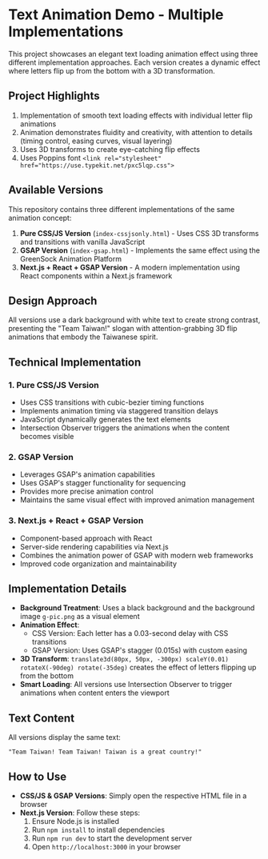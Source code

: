 # Text Animation Demo - Multiple Implementations

This project showcases an elegant text loading animation effect using three different implementation approaches. Each version creates a dynamic effect where letters flip up from the bottom with a 3D transformation.

## Project Highlights

1. Implementation of smooth text loading effects with individual letter flip animations
2. Animation demonstrates fluidity and creativity, with attention to details (timing control, easing curves, visual layering)
3. Uses 3D transforms to create eye-catching flip effects
4. Uses Poppins font `<link rel="stylesheet" href="https://use.typekit.net/pxc5lqp.css">`

## Available Versions

This repository contains three different implementations of the same animation concept:

1. **Pure CSS/JS Version** (`index-cssjsonly.html`) - Uses CSS 3D transforms and transitions with vanilla JavaScript
2. **GSAP Version** (`index-gsap.html`) - Implements the same effect using the GreenSock Animation Platform
3. **Next.js + React + GSAP Version** - A modern implementation using React components within a Next.js framework

## Design Approach

All versions use a dark background with white text to create strong contrast, presenting the "Team Taiwan!" slogan with attention-grabbing 3D flip animations that embody the Taiwanese spirit.

## Technical Implementation

### 1. Pure CSS/JS Version

- Uses CSS transitions with cubic-bezier timing functions
- Implements animation timing via staggered transition delays
- JavaScript dynamically generates the text elements
- Intersection Observer triggers the animations when the content becomes visible

### 2. GSAP Version

- Leverages GSAP's animation capabilities
- Uses GSAP's stagger functionality for sequencing
- Provides more precise animation control
- Maintains the same visual effect with improved animation management

### 3. Next.js + React + GSAP Version

- Component-based approach with React
- Server-side rendering capabilities via Next.js
- Combines the animation power of GSAP with modern web frameworks
- Improved code organization and maintainability

## Implementation Details

- **Background Treatment**: Uses a black background and the background image `g-pic.png` as a visual element
- **Animation Effect**:
  - CSS Version: Each letter has a 0.03-second delay with CSS transitions
  - GSAP Version: Uses GSAP's stagger (0.015s) with custom easing
- **3D Transform**: `translate3d(80px, 50px, -300px) scaleY(0.01) rotateX(-90deg) rotate(-35deg)` creates the effect of letters flipping up from the bottom
- **Smart Loading**: All versions use Intersection Observer to trigger animations when content enters the viewport

## Text Content

All versions display the same text:

```
"Team Taiwan! Team Taiwan! Taiwan is a great country!"
```

## How to Use

- **CSS/JS & GSAP Versions**: Simply open the respective HTML file in a browser
- **Next.js Version**: Follow these steps:
  1. Ensure Node.js is installed
  2. Run `npm install` to install dependencies
  3. Run `npm run dev` to start the development server
  4. Open `http://localhost:3000` in your browser
